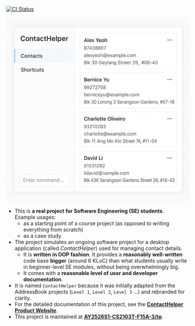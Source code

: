 [![CI Status](https://github.com/AY2526S1-CS2103T-F15A-3/tp/actions/workflows/gradle.yml/badge.svg)](https://github.com/AY2526S1-CS2103T-F15A-3/tp/actions)

![Ui](docs/images/Ui.png)

* This is **a real project for Software Engineering (SE) students**.<br>
  Example usages:
  * as a starting point of a course project (as opposed to writing everything from scratch)
  * as a case study
* The project simulates an ongoing software project for a desktop application (called _ContactHelper_) used for managing contact details.
  * It is **written in OOP fashion**. It provides a **reasonably well-written** code base **bigger** (around 6 KLoC) than what students usually write in beginner-level SE modules, without being overwhelmingly big.
  * It comes with a **reasonable level of user and developer documentation**.
* It is named `ContactHelper` because it was initially adapted from the AddressBook projects (`Level 1`, `Level 2`, `Level 3` ...) and rebranded for clarity.
* For the detailed documentation of this project, see the **[ContactHelper Product Website](https://ay2526s1-cs2103t-f15a-3.github.io/tp/)**.
* This project is maintained at **[AY2526S1-CS2103T-F15A-3/tp](https://github.com/AY2526S1-CS2103T-F15A-3/tp)**.
